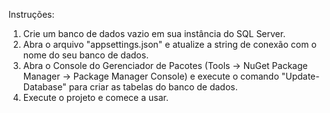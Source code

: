 ﻿Instruções:
1. Crie um banco de dados vazio em sua instância do SQL Server.
2. Abra o arquivo "appsettings.json" e atualize a string de conexão com o nome do seu banco de dados.
3. Abra o Console do Gerenciador de Pacotes (Tools -> NuGet Package Manager -> Package Manager Console) e execute o comando "Update-Database" para criar as tabelas do banco de dados.
4. Execute o projeto e comece a usar.
